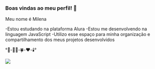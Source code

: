 ### Boas vindas ao meu perfil! 🌺

Meu nome é Milena

-Estou estudando na plataforma Alura
-Estou me desenvolvendo na linguagem JavaScript
-Utilizo esse espaço para minha organização e compartilhamento dos meus projetos desenvolvidos

°🍬-🧚‍♀️-🍀-❤️-🕯️°



![](https://media.tenor.com/e0osqzyIJIkAAAAM/hello-kitty-sanrio.gif)
